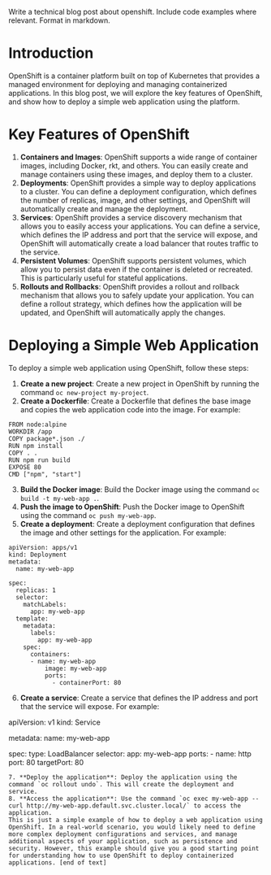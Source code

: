  Write a technical blog post about openshift. Include code examples where relevant. Format in markdown.

# Introduction

OpenShift is a container platform built on top of Kubernetes that provides a managed environment for deploying and managing containerized applications. In this blog post, we will explore the key features of OpenShift, and show how to deploy a simple web application using the platform.
# Key Features of OpenShift

1. **Containers and Images**: OpenShift supports a wide range of container images, including Docker, rkt, and others. You can easily create and manage containers using these images, and deploy them to a cluster.
2. **Deployments**: OpenShift provides a simple way to deploy applications to a cluster. You can define a deployment configuration, which defines the number of replicas, image, and other settings, and OpenShift will automatically create and manage the deployment.
3. **Services**: OpenShift provides a service discovery mechanism that allows you to easily access your applications. You can define a service, which defines the IP address and port that the service will expose, and OpenShift will automatically create a load balancer that routes traffic to the service.
4. **Persistent Volumes**: OpenShift supports persistent volumes, which allow you to persist data even if the container is deleted or recreated. This is particularly useful for stateful applications.
5. **Rollouts and Rollbacks**: OpenShift provides a rollout and rollback mechanism that allows you to safely update your application. You can define a rollout strategy, which defines how the application will be updated, and OpenShift will automatically apply the changes.
# Deploying a Simple Web Application

To deploy a simple web application using OpenShift, follow these steps:
1. **Create a new project**: Create a new project in OpenShift by running the command `oc new-project my-project`.
2. **Create a Dockerfile**: Create a Dockerfile that defines the base image and copies the web application code into the image. For example:
```
FROM node:alpine
WORKDIR /app
COPY package*.json ./
RUN npm install
COPY . .
RUN npm run build
EXPOSE 80
CMD ["npm", "start"]
```
3. **Build the Docker image**: Build the Docker image using the command `oc build -t my-web-app .`.
4. **Push the image to OpenShift**: Push the Docker image to OpenShift using the command `oc push my-web-app`.
5. **Create a deployment**: Create a deployment configuration that defines the image and other settings for the application. For example:
```
apiVersion: apps/v1
kind: Deployment
metadata:
  name: my-web-app

spec:
  replicas: 1
  selector:
    matchLabels:
      app: my-web-app
  template:
    metadata:
      labels:
        app: my-web-app
    spec:
      containers:
      - name: my-web-app
          image: my-web-app
          ports:
            - containerPort: 80
```
6. **Create a service**: Create a service that defines the IP address and port that the service will expose. For example:

apiVersion: v1
kind: Service

metadata:
  name: my-web-app

spec:
  type: LoadBalancer
  selector:
    app: my-web-app
  ports:
    - name: http
          port: 80
          targetPort: 80
```
7. **Deploy the application**: Deploy the application using the command `oc rollout undo`. This will create the deployment and service.
8. **Access the application**: Use the command `oc exec my-web-app -- curl http://my-web-app.default.svc.cluster.local/` to access the application.
This is just a simple example of how to deploy a web application using OpenShift. In a real-world scenario, you would likely need to define more complex deployment configurations and services, and manage additional aspects of your application, such as persistence and security. However, this example should give you a good starting point for understanding how to use OpenShift to deploy containerized applications. [end of text]


